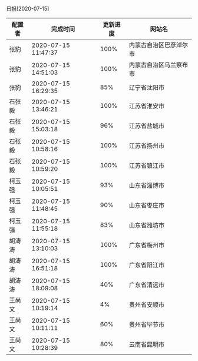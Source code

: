 日报[2020-07-15]

|	配置者	|	完成时间	|	更新进度	|	网站名	|
|----|----|----|----|
|	张豹	|	2020-07-15 11:47:37	|	100%	|	内蒙古自治区巴彦淖尔市	|
|	张豹	|	2020-07-15 14:51:03	|	100%	|	内蒙古自治区乌兰察布市	|
|	张豹	|	2020-07-15 16:29:35	|	 85%	|	辽宁省沈阳市	|
|	石张毅	|	2020-07-15 13:46:21	|	100%	|	江苏省淮安市	|
|	石张毅	|	2020-07-15 15:03:18	|	 96%	|	江苏省盐城市	|
|	石张毅	|	2020-07-15 10:58:16	|	100%	|	江苏省扬州市	|
|	石张毅	|	2020-07-15 10:59:20	|	100%	|	江苏省镇江市	|
|	柯玉强	|	2020-07-15 10:05:51	|	 93%	|	山东省淄博市	|
|	柯玉强	|	2020-07-15 11:48:45	|	 90%	|	山东省枣庄市	|
|	柯玉强	|	2020-07-15 11:55:18	|	 83%	|	山东省潍坊市	|
|	胡涛涛	|	2020-07-15 13:10:03	|	100%	|	广东省梅州市	|
|	胡涛涛	|	2020-07-15 16:51:18	|	100%	|	广东省阳江市	|
|	胡涛涛	|	2020-07-15 18:09:08	|	 40%	|	广东省清远市	|
|	王尚文	|	2020-07-15 10:19:14	|	  4%	|	贵州省安顺市	|
|	王尚文	|	2020-07-15 10:11:11	|	 60%	|	贵州省毕节市	|
|	王尚文	|	2020-07-15 10:28:39	|	 80%	|	云南省昆明市	|

